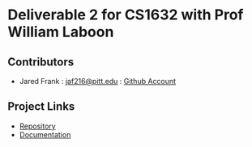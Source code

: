 # Deliverable 2 for CS1632 with Prof William Laboon

## Contributors
* Jared Frank : jaf216@pitt.edu : [Github Account](https://github.com/jfrank1120)


## Project Links
* [Repository](https://github.com/jfrank1120/D3)
* [Documentation](https://docs.google.com/document/d/1RdRiRzZaETklU8JHX4yH9sxOrjT2rVAFRx2lY8L8Hnk/edit?usp=sharing)
